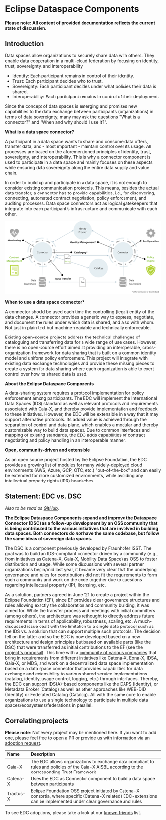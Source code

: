 # Eclipse Dataspace Components

**Please note: All content of provided documentation reflects the current state of discussion.**

## Introduction

Data spaces allow organizations to securely share data with others. They enable data cooperation in a multi-cloud
federation by focusing on identity, trust, sovereignty, and interoperability.

- Identity: Each participant remains in control of their identity.
- Trust: Each participant decides who to trust.
- Sovereignty: Each participant decides under what policies their data is shared.
- Interoperability: Each participant remains in control of their deployment.

Since the concept of data spaces is emerging and promises new capabilities to the data exchange between participants
(organizations) in terms of data sovereignty, many may ask the questions "What is a connector?" and "When and why should
I use it?".

**What is a data space connector?**

A participant in a data space wants to share and consume data offers, transfer data, and - most important - maintain
control over its usage. All processes are based on the aforementioned principles of identity, trust, sovereignty, and
interoperability. This is why a connector component is used to participate in a data space and mainly focuses on
these aspects while ensuring data sovereignty along the entire data supply and value chain.

In order to build up and participate in a data space, it is not enough to consider existing communication protocols.
This means, besides the actual data transfer, a connector has to provide capabilities, i.e., for discovering,
connecting, automated contract negotiation, policy enforcement, and auditing processes. Data space connectors act as
logical gatekeepers that integrate into each participant’s infrastructure and communicate with each other.

![EDC Capabilities](_media/connector.png)

**When to use a data space connector?**

A connector should be used each time the controlling (legal) entity of the data changes. A connector provides a
generic way to express, negotiate, and document the rules under which data is shared, and also with whom. Not just
in plain text but machine-readable and technically enforceable.

Existing open-source projects address the technical challenges of cataloguing and transferring data for a wide
range of use cases. However, there is no open-source effort aimed at providing an interoperable, cross-organization
framework for data sharing that is built on a common identity model and uniform policy enforcement. This project
will integrate with existing data exchange technologies and provide these missing pieces to create a system for data
sharing where each organization is able to exert control over how its shared data is used.

**About the Eclipse Dataspace Components**

A data-sharing system requires a protocol implementation for policy enforcement among participants. The EDC will
implement the International Data Spaces (IDS) standard as well as relevant protocols and requirements associated
with Gaia-X, and thereby provide implementation and feedback to these initiatives. However, the EDC will be
extensible in a way that it may support alternative protocols.
Its added value is achieved through the separation of control and data plane, which enables a modular and
thereby customizable way to build data spaces. Due to common interfaces and mapping of existing standards, the EDC
adds capabilities of contract negotiating and policy handling in an interoperable manner.

**Open, community-driven and extensible**

As an open source project hosted by the Eclipse Foundation, the EDC provides a growing list of modules for many
widely-deployed cloud environments (AWS, Azure, GCP, OTC, etc.) "out-of-the-box" and can easily be extended for
more customized environments, while avoiding any intellectual property rights (IPR) headaches.

## Statement: EDC vs. DSC

_Also to be read on [GitHub](https://github.com/eclipse-edc/DataSpaceConnector/discussions/1037)._

**The Eclipse Dataspace Components expand and improve the Dataspace Connector (DSC) as a follow-up development
by an OSS community that is being contributed to the various initiatives that are involved in building data spaces.
Both connectors do _not_ have the same codebase, but follow the same ideas of sovereign data spaces.**

The DSC is a component previously developed by Fraunhofer ISST. The goal was to build an IDS-compliant connector
driven by a community (e.g., from initiatives as Catena-X, Gaia-X, Mobility Data Space) as OSS to foster distribution
and usage. While some discussions with several partner organizations begin/mid last year, it became very clear that
the underlying governance and rules for contributions did not fit the requirements to form such a community and work
on the code together due to questions regarding intellectual property (IP), licensing, etc.

As a solution, partners agreed in June '21 to create a project within the Eclipse Foundation (EF), since EF provides
clear governance structures and rules allowing exactly the collaboration and community building, it was aimed for.
While the transfer process and meetings with initial committers (among others), the architecture was rethought to
directly address future requirements in terms of applicability, robustness, scaling, etc. A much-discussed issue
dealt with the limitation to a single data protocol such as the IDS vs. a solution that can support multiple such
protocols. The decision fell on the latter and so the EDC is now developed based on a new architecture and design
principles but based on available parts (like the DSC) that were transferred as initial contributions to the EF
(see the [project's proposal](https://projects.eclipse.org/proposals/eclipse-dataspace-connector)). This time
with a [community of various companies](https://projects.eclipse.org/projects/technology.edc/who)
that bring in requirements from different initiatives like Catena-X, Eona-X, IDSA, Gaia-X, or MDS, and work on
a decentralized data space implementation based on a data space connector that provides capabilities for data
exchange and extensibility to various shared service implementations (catalog, identity, usage control, logging, etc.)
through interfaces. Thereby, the EDC can support IDS(A)-based components like the DAPS (Identity), or Metadata Broker
(Catalog) as well as other approaches like WEB-DID (Identity) or Federated Catalog (Catalog). All with the same core
to enable organizations to use a single technology to participate in multiple data spaces/ecosystems/federations in
parallel.

## Correlating projects

**Please note**: Not every project may be mentioned here. If you want to add one, please feel free to open a PR
or provide us with information via an [adoption request](submodule/GitHub/contributing/adoption.md).

| Name       | Description |
| :--------- | :---------- |
| Gaia-X     | The EDC allows organizations to exchange data compliant to rules and policies of the Gaia-X AISBL according to the corresponding Trust Framework |
| Catena-X   | Uses the EDC as Connector component to build a data space between participants |
| Tractus-X  | Eclipse Foundation OSS project initiated by Catena-X consortia, where specific (Catena-X related) EDC-extensions can be implemented under clear governance and rules |

To see EDC adoptions, please take a look at our [known friends](submodule/GitHub/KNOWN_FRIENDS.md) list.
